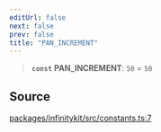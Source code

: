 ```yaml
---
editUrl: false
next: false
prev: false
title: "PAN_INCREMENT"
---
```


> **`const`** **PAN\_INCREMENT**: `50` = `50`

## Source

[packages/infinitykit/src/constants.ts:7](https://github.com/nodenogg-in/alpha-p2p/blob/fd5f5c9/packages/infinitykit/src/constants.ts#L7)
